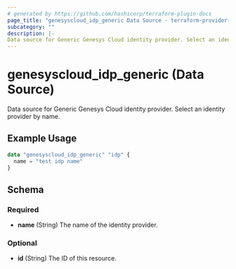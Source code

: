 ```yaml
---
# generated by https://github.com/hashicorp/terraform-plugin-docs
page_title: "genesyscloud_idp_generic Data Source - terraform-provider-genesyscloud"
subcategory: ""
description: |-
Data source for Generic Genesys Cloud identity provider. Select an identity provider by name.
---
```


# genesyscloud_idp_generic (Data Source)

Data source for Generic Genesys Cloud identity provider. Select an identity provider by name.

## Example Usage

```terraform
data "genesyscloud_idp_generic" "idp" {
  name = "test idp name"
}
```

<!-- schema generated by tfplugindocs -->
## Schema

### Required

- **name** (String) The name of the identity provider.

### Optional

- **id** (String) The ID of this resource.


